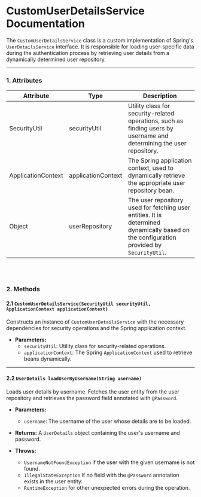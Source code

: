 # CustomUserDetailsService Documentation

The `CustomUserDetailsService` class is a custom implementation of Spring's `UserDetailsService` interface. It is responsible for loading user-specific data during the authentication process by retrieving user details from a dynamically determined user repository.

---

### 1. Attributes

<table>
  <thead>
    <tr>
      <th>Attribute</th>
      <th>Type</th>
      <th>Description</th>
    </tr>
  </thead>
  <tbody>
    <tr>
      <td>SecurityUtil</td>
      <td>securityUtil</td>
      <td>Utility class for security-related operations, such as finding users by username and determining the user repository.</td>
    </tr>
    <tr>
      <td>ApplicationContext</td>
      <td>applicationContext</td>
      <td>The Spring application context, used to dynamically retrieve the appropriate user repository bean.</td>
    </tr>
    <tr>
      <td>Object</td>
      <td>userRepository</td>
      <td>The user repository used for fetching user entities. It is determined dynamically based on the configuration provided by <code>SecurityUtil</code>.</td>
    </tr>
  </tbody>
</table>
<br></br>

### 2. Methods

#### 2.1 `CustomUserDetailsService(SecurityUtil securityUtil, ApplicationContext applicationContext)`
Constructs an instance of `CustomUserDetailsService` with the necessary dependencies for security operations and the Spring application context.

- **Parameters:**
  - `securityUtil`: Utility class for security-related operations.
  - `applicationContext`: The Spring `ApplicationContext` used to retrieve beans dynamically.

---

#### 2.2 `UserDetails loadUserByUsername(String username)`
Loads user details by username. Fetches the user entity from the user repository and retrieves the password field annotated with `@Password`.

- **Parameters:**
  - `username`: The username of the user whose details are to be loaded.

- **Returns:**
  A `UserDetails` object containing the user's username and password.

- **Throws:**
  - `UsernameNotFoundException` if the user with the given username is not found.
  - `IllegalStateException` if no field with the `@Password` annotation exists in the user entity.
  - `RuntimeException` for other unexpected errors during the operation.




